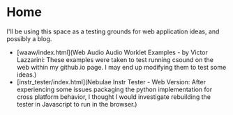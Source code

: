 # Home

I'll be using this space as a testing grounds for web application ideas, and possibly a blog.</p>

- [waaw/index.html](Web Audio Audio Worklet Examples - by Victor Lazzarini</a>: These examples were taken to test running csound on the web within my github.io page. I may end up modifying them to test some ideas.)
- [instr_tester/index.html](Nebulae Instr Tester - Web Version</a>: After experiencing some issues packaging the python implementation for cross platform behavior, I thought I would investigate rebuilding the tester in Javascript to run in the browser.)
